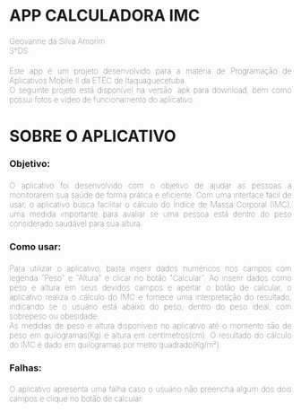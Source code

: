# APP CALCULADORA IMC
<h4 style="font-weight: lighter;text-align: justify;">Geovanne da Silva Amorim<br/>
3°DS</h4>

<h4 style="font-weight: lighter;text-align: justify;">Este app é um projeto desenvolvido para a matéria de Programação de Aplicativos Mobile II da ETEC de Itaquaquecetuba.<br/>
O seguinte projeto está disponível na versão .apk para download, bem como possui fotos e vídeo de funcionamento do aplicativo.</h4>

<h1>SOBRE O APLICATIVO</h1>
<h3>Objetivo:</h3>
<h4 style="font-weight: lighter;text-align: justify;">O aplicativo foi desenvolvido com o objetivo de ajudar as pessoas a monitorarem sua saúde de forma prática e eficiente. Com uma interface fácil de usar, o aplicativo busca facilitar o cálculo do Índice de Massa Corporal (IMC), uma medida importante para avaliar se uma pessoa está dentro do peso considerado saudável para sua altura.<br/></h4>

<h3>Como usar:</h3>
<h4 style="font-weight: lighter;text-align: justify;">Para utilizar o aplicativo, basta inserir dados numéricos nos campos com legenda "Peso" e "Altura" e clicar no botão "Calcular".
Ao inserir dados como peso e altura em seus devidos campos e apertar o botão de calcular, o aplicativo realiza o cálculo do IMC e fornece uma interpretação do resultado, indicando se o usuário está abaixo do peso, dentro do peso ideal, com sobrepeso ou obesidade.<br/>
As medidas de peso e altura disponíveis no aplicativo até o momento são de peso em quilogramas(Kg) e altura em centímetros(cm). O resultado do cálculo do IMC é dado em quilogramas por metro quadrado(Kg/m²).</h4>

<h3>Falhas:</h3>
<h4 style="font-weight: lighter;text-align: justify;">O aplicativo apresenta uma falha caso o usuário não preencha algum dos dois campos e clique no botão de calcular.<h4 style="font-weight: none;text-align: justify;">
